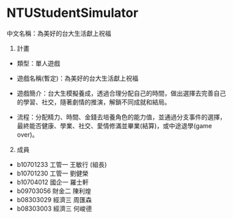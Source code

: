 # NTUStudentSimulator
中文名稱：為美好的台大生活獻上祝福

1. 計畫
- 類型：單人遊戲

- 遊戲名稱(暫定)：為美好的台大生活獻上祝福

- 遊戲簡介：台大生模擬養成，透過合理分配自己的時間，做出選擇去完善自己的學習、社交，隨著劇情的推演，解鎖不同成就和結局。

- 流程：分配精力、時間、金錢去培養角色的能力值，並通過分支事件的選擇，最終能否健康、學業、社交、愛情修滿並畢業(結算)，或中途退學(game over)。
	

2. 成員
- b10701233 工管一 王敏行 (組長)
- b10701230 工管一 劉健榮
- b10704012 國企一 羅士軒
- b09703056 財金二 陳利煌
- b08303029 經濟三 周匯森
- b08303003 經濟三 何峻德
